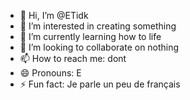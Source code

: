 - 👋 Hi, I’m @ETidk
- 👀 I’m interested in creating something
- 🌱 I’m currently learning how to life
- 💞️ I’m looking to collaborate on nothing
- 📫 How to reach me: dont
- 😄 Pronouns: E
- ⚡ Fun fact: Je parle un peu de français

<!---
ETidk/ETidk is a ✨ special ✨ repository because its `README.md` (this file) appears on your GitHub profile.
You can click the Preview link to take a look at your changes.
--->

